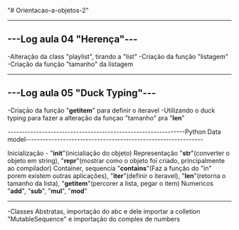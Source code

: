 "# Orientacao-a-objetos-2" 

---------------------------
---Log aula 04 "Herença"---
---------------------------

-Alteração da class "playlist", tirando a "list"
-Criação da função "listagem"
-Criação da função "tamanho" da listagem

-------------------------------
---Log aula 05 "Duck Typing"---
-------------------------------

-Criação da função "__getitem__" para definir o iteravel
-Utilizando o duck typing para fazer a alteração da funçao "tamanho" pra "__len__" 

--------------------------------------------------------------Python Data model--------------------------------------------------------------

Inicialização - "__init__"(inicialiação do objeto)
Representação "__str__"(converter o objeto em string), "__repr__"(mostrar como o objeto foi criado, principalmente ao compilador)
Container, sequencia "__contains__"(Faz a função do "in" porem existem outras aplicações), "__iter__"(definir o iteravel), "__len__"(retorna o tamanho da lista), "__getitem__"(percorer a lista, pegar o item)
Numericos "__add__", "__sub__", "__mul__", "__mod__"

---------------------------------------------------------------------------------------------------------------------------------------------

-Classes Abstratas, importação do abc e dele importar a colletion "MutableSequence" e importação do complex de numbers